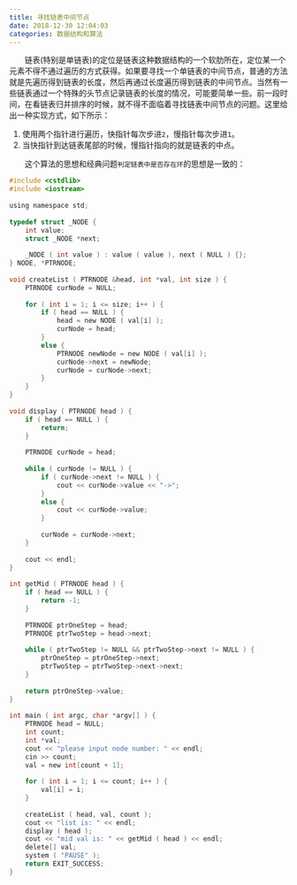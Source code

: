```yaml
---
title: 寻找链表中间节点
date: 2018-12-30 12:04:03
categories: 数据结构和算法
---
```

&emsp;&emsp;链表(特别是单链表)的定位是链表这种数据结构的一个软肋所在，定位某一个元素不得不通过遍历的方式获得。如果要寻找一个单链表的中间节点，普通的方法就是先遍历得到链表的长度，然后再通过长度遍历得到链表的中间节点。当然有一些链表通过一个特殊的头节点记录链表的长度的情况，可能要简单一些。前一段时间，在看链表归并排序的时候，就不得不面临着寻找链表中间节点的问题。这里给出一种实现方式，如下所示：

1. 使用两个指针进行遍历，快指针每次步进`2`，慢指针每次步进`1`。
2. 当快指针到达链表尾部的时候，慢指针指向的就是链表的中点。

&emsp;&emsp;这个算法的思想和经典问题`判定链表中是否存在环`的思想是一致的：

``` c
#include <cstdlib>
#include <iostream>
​
using namespace std;
​
typedef struct _NODE {
    int value;
    struct _NODE *next;
​
    _NODE ( int value ) : value ( value ), next ( NULL ) {};
} NODE, *PTRNODE;
​
void createList ( PTRNODE &head, int *val, int size ) {
    PTRNODE curNode = NULL;
​
    for ( int i = 1; i <= size; i++ ) {
        if ( head == NULL ) {
            head = new NODE ( val[i] );
            curNode = head;
        }
        else {
            PTRNODE newNode = new NODE ( val[i] );
            curNode->next = newNode;
            curNode = curNode->next;
        }
    }
}
​
void display ( PTRNODE head ) {
    if ( head == NULL ) {
        return;
    }
​
    PTRNODE curNode = head;
​
    while ( curNode != NULL ) {
        if ( curNode->next != NULL ) {
            cout << curNode->value << "->";
        }
        else {
            cout << curNode->value;
        }
​
        curNode = curNode->next;
    }
​
    cout << endl;
}
​
int getMid ( PTRNODE head ) {
    if ( head == NULL ) {
        return -1;
    }
​
    PTRNODE ptrOneStep = head;
    PTRNODE ptrTwoStep = head->next;
​
    while ( ptrTwoStep != NULL && ptrTwoStep->next != NULL ) {
        ptrOneStep = ptrOneStep->next;
        ptrTwoStep = ptrTwoStep->next->next;
    }
​
    return ptrOneStep->value;
}
​
int main ( int argc, char *argv[] ) {
    PTRNODE head = NULL;
    int count;
    int *val;
    cout << "please input node number: " << endl;
    cin >> count;
    val = new int[count + 1];
​
    for ( int i = 1; i <= count; i++ ) {
        val[i] = i;
    }
​
    createList ( head, val, count );
    cout << "list is: " << endl;
    display ( head );
    cout << "mid val is: " << getMid ( head ) << endl;
    delete[] val;
    system ( "PAUSE" );
    return EXIT_SUCCESS;
}
```